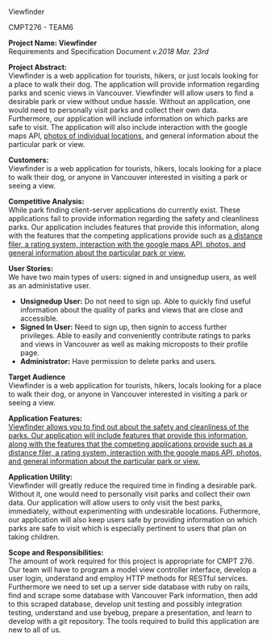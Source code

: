 Viewfinder

CMPT276 - TEAM6

<p>
  <b>Project Name: Viewfinder</b><br>
  Requirements and Specification Document <i>v.2018 Mar. 23rd</i>
</p>
<p>
  <b>Project Abstract:</b><br>
  Viewfinder is a web application for tourists, hikers, or just locals looking for a place to walk their dog. The application will provide information regarding parks and scenic views in Vancouver. Viewfinder will allow users to find a desirable park or view without undue hassle. Without an application, one would need to personally visit parks and collect their own data. Furthermore, our application will include information on which parks are safe to visit. The application will also include interaction with the google maps API, <u>photos of individual locations,</u> and general information about the particular park or view.
</p>
<p>
  <b>Customers:</b><br>
  Viewfinder is a web application for tourists, hikers, locals looking for a place to walk their dog, or anyone in Vancouver interested in visiting a park or seeing a view.
</p>
<p>
  <b>Competitive Analysis:</b><br>
  While park finding client-server applications do currently exist. These applications fail to provide information regarding the safety and cleanliness parks. Our application includes features that provide this information, along with the features that the competing applications provide such as <u>a distance filer, a rating system, interaction with the google maps API, photos, and general information about the particular park or view.</u>
</p>

<p>
  <b>User Stories:</b><br>
  We have two main types of users: signed in and unsignedup users, as well as an administative user.
<!---
  Unsigned up Users do not need to login to use the application. These users can access information, but cannot contribute ratings.<br>
  Signed in Users have an account and must login to obtain their privileges. They can make new ratings of parks or views.<br>
  Futhermore, we also have administrator users who can delete parks and users.
</p>
-->
<ul>
  <li><b>Unsignedup User:</b> Do not need to sign up. Able to quickly find useful information about the quality of parks and views that are close and accessible.</li>
  <li><b>Signed In User:</b> Need to sign up, then signin to access further privileges. Able to easily and conveniently contribute ratings to parks and views in Vancouver as well as making microposts to their profile page.</li>
  <li><b>Administrator:</b> Have permission to delete parks and users.</li>
</ul>

<p>
  <b>Target Audience</b><br>
  Viewfinder is a web application for tourists, hikers, locals looking for a place to walk their dog, or anyone in Vancouver interested in visiting a park or seeing a view.
</p>

<p>
  <b>Application Features:</b><br>
  <u>  Viewfinder allows you to find out about the safety and cleanliness of the parks. Our application will include features that provide this information, along with the features that the competing applications provide such as a distance filer, a rating system, interaction with the google maps API, photos, and general information about the particular park or view.</u>
</p>

<p>
  <b>Application Utility:</b><br>
  Viewfinder will greatly reduce the required time in finding a desirable park. Without it, one would need to personally visit parks and collect their own data. Our application will allow users to only visit the best parks, immediately, without experimenting with undesirable locations. Futhermore, our application will also keep users safe by providing information on which parks are safe to visit which is especially pertinent to users that plan on taking children.
</p>

<p>
  <b>Scope and Responsibilities:</b><br>
   The amount of work required for this project is appropriate for CMPT 276. Our team will have to program a model view controller interface, develop a user login, understand and employ HTTP methods for RESTful services. Furthermore we need to set up a server side database with ruby on rails, find and scrape some database with Vancouver Park information, then add to this scraped database, develop unit testing and possibly integration testing, understand and use byebug, prepare a presentation, and learn to develop with a git repository. The tools required to build this application are new to all of us.
</p>

<!--- ****************************************************************** -->
<!--- ABOVE IS OUR ABOUT PAGE MOVED OVER. BELOW IS THE ORIGINAL DOCUMENT -->
<!--- ****************************************************************** -->
<!---
Document Header Project Name: Viewfinder Requirements and Specification Document 01/31/2018

Project Abstract Viewfinder is a web application for tourists, hikers, or locals looking for a place to walk their dog. The application will provide information regarding parks and scenic views in Vancouver. Users will be able to filter the list by location, rating, and type. Viewfinder will greatly reduce the required time in finding a desirable park or view. Without an application, a person would need to personally visit parks and collect his/her own data. Furthermore, our application will include information on which parks are safe to visit. The application will also include interaction with the google maps API, photos of individual locations, and general information about the particular park or view.

Customer Viewfinder is a web application for tourists, hikers, locals looking for a place to walk their dog, or anyone in Vancouver interested in visiting a park or seeing a view.

Competitive Analysis Park finding client server applications do currently exist. However, these applications fail to provide information regarding the safety and cleanliness of the park, and whether or not the park permits the unleashing of dogs. Our application will include features that provide this information, along with the features that the competing applications provide such as a distance filer, a rating system, interaction with the google maps API, photos, and general information about the particular park or view.

User Stories We have two types of customers: customer type 1, and customer type 2. A type 1 customer does not need to login to use the application. This customer can access information, but cannot contribute ratings. A type 2 customer has an account and must login to obtain type 2 privileges. A type 2 customer can make new ratings of parks or views. We also have administrator users.

As a “type 1 customer,” I want to quickly find useful information about the quality of parks and views that are close and accessible.

As a “type 2 customer,” I want to easily and conveniently contribute ratings to parks and views in Vancouver.

As an “administrator,” I want to have permission to edit user content.

Project Proposal Introduction Viewfinder is an application for finding the best parks, hikes, and views Vancouver has to offer. The application will provide information regarding parks and scenic views in Vancouver. Users will be able to filter the list by location, rating, and type. Furthermore, additional information regarding the safety and cleanliness of the park will also be available. And, the application will use the google maps API to assist users in finding the locations.

Target Audience Viewfinder is a web application for tourists, hikers, locals looking for a place to walk their dog, or anyone in Vancouver interested in visiting a park or seeing a view.

Competitive Analysis and Application Features Park finding client server applications do currently exist. However, these applications fail to provide information regarding the safety and cleanliness of the park, and whether or not the park permits the unleashing of dogs. This information is valuable! Our application will include features that provide this information, along with the features that the competing applications provide such as a distance filer, a rating system, interaction with the google maps API, photos, and general information about the particular park or view.

The Applications Utility Viewfinder will greatly reduce the required time in finding a desirable park or view. Without an application, a person would need to personally visit parks and collect his/her own data. Time is valuable. Our application will allow users to only visit the best parks and views, immediately, without experimenting with undesirable locations. Our application will also keep users safe by providing information on which parks are safe to visit. Safety information is especially pertinent to users that plan on taking children.

Scope and Responsibilities The amount of work required for this project is appropriate for CMPT 276. Our team will have to program a model view controller interface, develop a user login, understand and employ HTTP methods for RESTful services, set up a server side database with ruby on rails, find and scrape some database with Vancouver Park information, add to this scraped database, develop unit testing and possibly integration testing, understand and use byebug, prepare a presentation, and learn to develop with a git repository. The tools required to build this application are new to all of us.

Git Link: https://github.com/hwa95/Viewfinder
-->
